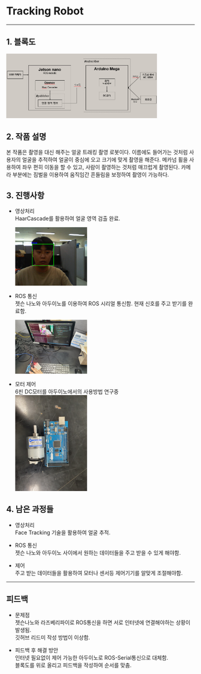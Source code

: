 # Tracking Robot
***

## 1. 블록도

<img src="./img/블록도.png" width="80%" height="60%" title="px(픽셀) 크기 설정" alt="ROS"></img>

## 2. 작품 설명
본 작품은 촬영을 대신 해주는 얼굴 트래킹 촬영 로봇이다. 이름에도 들어가는 것처럼 사용자의 얼굴을 추적하여 얼굴이 중심에 오고 크기에 맞게 촬영을 해준다. 메카넘 휠을 사용하여 좌우 편히 이동을 할 수 있고, 사람이 촬영하는 것처럼 매끄럽게 촬영된다. 카메라 부분에는 짐벌을 이용하여 움직임간 흔들림을 보정하여 촬영이 가능하다.
## 3. 진행사항
* 영상처리   
  HaarCascade를 활용하여 얼굴 영역 검출 완료.   
     
  <img src="./img/얼굴영역검출.png" width="40%" height="30%" title="px(픽셀) 크기 설정" alt="Face Detection"></img>
   
* ROS 통신   
젯슨 나노와 아두이노를 이용하여 ROS 시리얼 통신함. 현재 신호를 주고 받기를 완료함.   
   
  <img src="./img/ros통신 활용.jpg" width="40%" height="30%" title="px(픽셀) 크기 설정" alt="ROS"></img>
* 모터 제어   
6핀 DC모터를 아두이노에서의 사용방법 연구중   
  <img src="./img/DC모터.jpg" width="40%" height="30%" title="px(픽셀) 크기 설정" alt="ROS"></img>

## 4. 남은 과정들

* 영상처리   
  Face Tracking 기술을 활용하여 얼굴 추적.
   
* ROS 통신   
  젯슨 나노와 아두이노 사이에서 원하는 데이터들을 주고 받을 수 있게 해야함.

* 제어   
  주고 받는 데이터들을 활용하여 모터나 센서등 제어기기를 알맞게 조절해야함.
  
***
## 피드백
* 문제점   
  젯슨나노와 라즈베리파이로 ROS통신을 하면 서로 인터넷에 연결해야하는 상황이 발생됨.   
  깃허브 리드미 작성 방법이 이상함.   

* 피드백 후 해결 방안   
  인터넷 필요없이 제어 가능한 아두이노로 ROS-Serial통신으로 대체함.   
  블록도를 위로 올리고 피드백을 작성하여 순서를 맞춤.   
